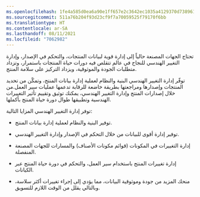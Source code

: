 ```yaml
---
ms.openlocfilehash: 1fe4a585d0ea6a90e1ff657e2c3642ec1035a4129370d738961b0ba92107e593
ms.sourcegitcommit: 511a76b204f93d23cf9f7a70059525f79170f6bb
ms.translationtype: HT
ms.contentlocale: ar-SA
ms.lasthandoff: 08/11/2021
ms.locfileid: "7062982"
---
```

تحتاج الجهات المصنعة حالياً إلى إدارة قوية لبيانات المنتجات، والتحكم في الإصدار، وإدارة التغيير الهندسي للنجاح في عالم تتقلص فيه دورات حياة المنتجات باستمرار، وتزداد متطلبات الجودة والموثوقية، ويزداد التركيز على سلامة المنتج.

توفّر إدارة التغيير الهندسي البنية والنظام لعملية إدارة بيانات المنتج، وتمكّن من تحديد المنتجات وإصدارها ومراجعتها بطريقة خاضعة للرقابة تدعمها عمليات سير العمل.من خلال إصدارات المنتج وإدارة التغيير الهندسي، يمكنك توثيق وتقييم تأثير التغييرات الهندسية وتطبيقها طوال دورة حياة المنتج بأكملها.

توفر إدارة التغيير الهندسي المزايا التالية:

- توفير البنية والنظام لعملية إدارة بيانات المنتج. 

- توفير إدارة أقوى للبيانات من خلال التحكم في الإصدار وإدارة التغيير الهندسي. 

- إدارة التغييرات في المكونات (قوائم مكونات الأصناف) والمسارات للجهات المصنعة المنفصلة. 

- إدارة تغييرات المنتج باستخدام سير العمل، والتحكم في دورة حياة المنتج عبر الكيانات. 

- منحك المزيد من جودة وموثوقية البيانات، مما يؤدي إلى إجراء تغييرات أكثر سلاسة، وبالتالي يقلل من الوقت اللازم للتسويق.

